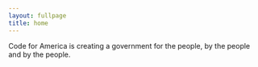 ```yaml
---
layout: fullpage
title: home
---
```



Code for America is creating a government for the people, by the people and by the people.

